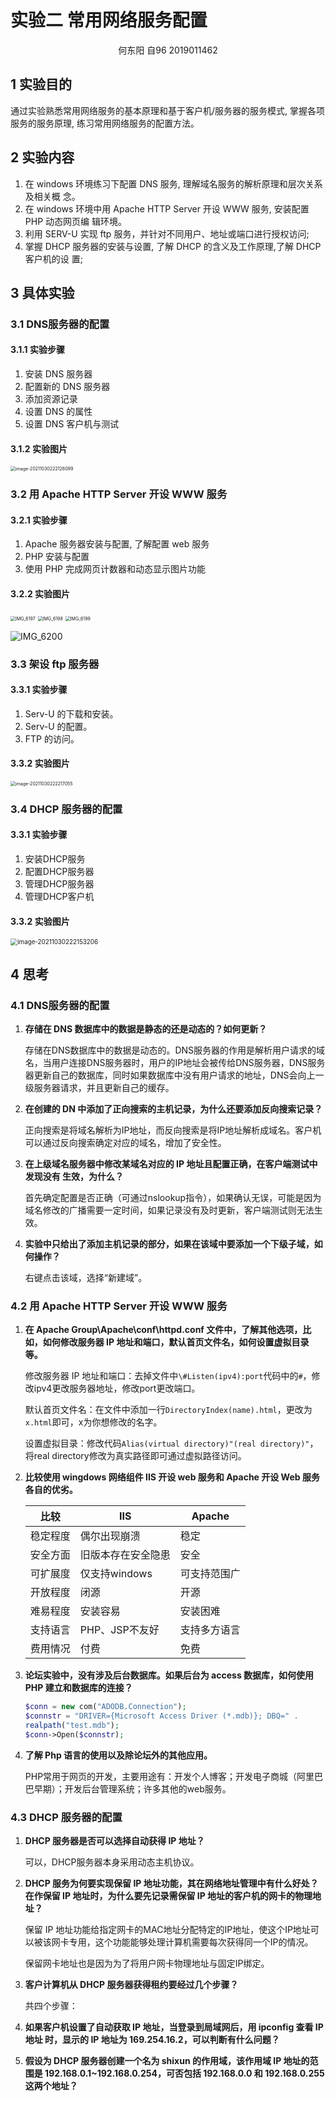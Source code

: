 # 实验二 常用网络服务配置

<center>何东阳 自96 2019011462</center>

## 1 实验目的

通过实验熟悉常用网络服务的基本原理和基于客户机/服务器的服务模式, 掌握各项服务的服务原理, 练习常用网络服务的配置方法。

## 2 实验内容

1. 在 windows 环境练习下配置 DNS 服务, 理解域名服务的解析原理和层次关系及相关概 念。
2. 在 windows 环境中用 Apache HTTP Server 开设 WWW 服务, 安装配置 PHP 动态网页编 辑环境。
3. 利用 SERV-U 实现 ftp 服务，并针对不同用户、地址或端口进行授权访问;
4. 掌握 DHCP 服务器的安装与设置, 了解 DHCP 的含义及工作原理,了解 DHCP 客户机的设 置;

## 3 具体实验

### 3.1 DNS服务器的配置

#### 3.1.1 实验步骤

1. 安装 DNS 服务器
2. 配置新的 DNS 服务器
3. 添加资源记录
4. 设置 DNS 的属性
5. 设置 DNS 客户机与测试

#### 3.1.2 实验图片

<img src="实验二.assets/image-20211030222126099.png" alt="image-20211030222126099" style="zoom:50%;" />

### 3.2  用 Apache HTTP Server 开设 WWW 服务

#### 3.2.1 实验步骤

1. Apache 服务器安装与配置, 了解配置 web 服务
2. PHP 安装与配置
3. 使用 PHP 完成网页计数器和动态显示图片功能

#### 3.2.2 实验图片

<img src="实验二.assets/IMG_6197.JPG" alt="IMG_6197" style="zoom:50%;" />

<img src="实验二.assets/IMG_6198.JPG" alt="IMG_6198" style="zoom:50%;" />

<img src="实验二.assets/IMG_6199.JPG" alt="IMG_6199" style="zoom:50%;" />

![IMG_6200](实验二.assets/IMG_6200-5603862.JPG)

### 3.3 架设 ftp 服务器

#### 3.3.1 实验步骤

1. Serv-U 的下载和安装。
2. Serv-U 的配置。
3. FTP 的访问。

#### 3.3.2 实验图片

<img src="实验二.assets/image-20211030222217055.png" alt="image-20211030222217055" style="zoom:50%;" />

### 3.4 DHCP 服务器的配置

#### 3.3.1 实验步骤

1. 安装DHCP服务
2. 配置DHCP服务器
3. 管理DHCP服务器
4. 管理DHCP客户机

#### 3.3.2 实验图片

<img src="实验二.assets/image-20211030222153206.png" alt="image-20211030222153206" style="zoom:70%;" />

## 4 思考

### 4.1 DNS服务器的配置

1. **存储在 DNS 数据库中的数据是静态的还是动态的？如何更新？**

   存储在DNS数据库中的数据是动态的。DNS服务器的作用是解析用户请求的域名，当用户连接DNS服务器时，用户的IP地址会被传给DNS服务器，DNS服务器更新自己的数据库，同时如果数据库中没有用户请求的地址，DNS会向上一级服务器请求，并且更新自己的缓存。

2. **在创建的 DN 中添加了正向搜索的主机记录，为什么还要添加反向搜索记录？**

   正向搜索是将域名解析为IP地址，而反向搜索是将IP地址解析成域名。客户机可以通过反向搜索确定对应的域名，增加了安全性。

3. **在上级域名服务器中修改某域名对应的 IP 地址且配置正确，在客户端测试中发现没有 生效，为什么？**

   首先确定配置是否正确（可通过nslookup指令），如果确认无误，可能是因为域名修改的广播需要一定时间，如果记录没有及时更新，客户端测试则无法生效。

4. **实验中只给出了添加主机记录的部分，如果在该域中要添加一个下级子域，如何操作？**

   右键点击该域，选择“新建域”。

### 4.2 用 Apache HTTP Server 开设 WWW 服务

1. **在 Apache Group\Apache\conf\httpd.conf 文件中，了解其他选项，比如，如何修改服务器 IP 地址和端口，默认首页文件名，如何设置虚拟目录等。**

   修改服务器 IP 地址和端口：去掉文件中`\#Listen(ipv4):port`代码中的`#`，修改ipv4更改服务器地址，修改port更改端口。

   默认首页文件名：在文件中添加一行`DirectoryIndex(name).html`，更改为`x.html`即可，x为你想修改的名字。

   设置虚拟目录：修改代码`Alias(virtual directory)"(real directory)"`，将real directory修改为真实路径即可通过虚拟路径访问。

2. **比较使用 wingdows 网络组件 IIS 开设 web 服务和 Apache 开设 Web 服务各自的优劣。**

   | 比较     | IIS                | Apache       |
   | -------- | ------------------ | ------------ |
   | 稳定程度 | 偶尔出现崩溃       | 稳定         |
   | 安全方面 | 旧版本存在安全隐患 | 安全         |
   | 可扩展度 | 仅支持windows      | 可支持范围广 |
   | 开放程度 | 闭源               | 开源         |
   | 难易程度 | 安装容易           | 安装困难     |
   | 支持语言 | PHP、JSP不友好     | 支持多方语言 |
   | 费用情况 | 付费               | 免费         |

3. **论坛实验中，没有涉及后台数据库。如果后台为 access 数据库，如何使用 PHP 建立和数据库的连接？**

   ```php
   $conn = new com("ADODB.Connection");
   $connstr = "DRIVER={Microsoft Access Driver (*.mdb)}; DBQ=" . 
   realpath("test.mdb");
   $conn->Open($connstr);
   ```

4. **了解 Php 语言的使用以及除论坛外的其他应用。**

   PHP常用于网页的开发，主要用途有：开发个人博客；开发电子商城（阿里巴巴早期）；开发后台管理系统；许多其他的web服务。

### 4.3 DHCP 服务器的配置

1. **DHCP 服务器是否可以选择自动获得 IP 地址？**

   可以，DHCP服务器本身采用动态主机协议。

2. **DHCP 服务为何要实现保留 IP 地址功能，其在网络地址管理中有什么好处？在作保留 IP 地址时，为什么要先记录需保留 IP 地址的客户机的网卡的物理地址？**

   保留 IP 地址功能给指定网卡的MAC地址分配特定的IP地址，使这个IP地址可以被该网卡专用，这个功能能够处理计算机需要每次获得同一个IP的情况。

   保留网卡地址也是因为为了将用户网卡物理地址与固定IP绑定。

3. **客户计算机从 DHCP 服务器获得租约要经过几个步骤？**

   共四个步骤：

   

4. **如果客户机设置了自动获取 IP 地址，当登录到局域网后，用 ipconfig 查看 IP 地址 时，显示的 IP 地址为 169.254.16.2，可以判断有什么问题？**

   

5. **假设为 DHCP 服务器创建一个名为 shixun 的作用域，该作用域 IP 地址的范围是 192.168.0.1~192.168.0.254，可否包括 192.168.0.0 和 192.168.0.255 这两个地址？**

   
